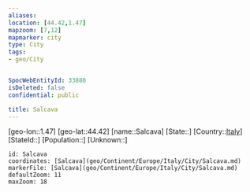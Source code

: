```yaml
---
aliases: 
location: [44.42,1.47]
mapzoom: [7,12] 
mapmarker: city 
type: City
tags:
- geo/City


SpocWebEntityId: 33880
isDeleted: false
confidential: public

title: Salcava
---
```

[geo-lon::1.47]
[geo-lat::44.42]
[name::Salcava]
[State::]
[Country::[Italy](geo/Continent/Europe/Italy.md)]
[StateId::]
[Population::]
[Unknown::]


```leaflet
id: Salcava
coordinates: [Salcava](geo/Continent/Europe/Italy/City/Salcava.md)
markerFile: [Salcava](geo/Continent/Europe/Italy/City/Salcava.md)
defaultZoom: 11 
maxZoom: 18
```


